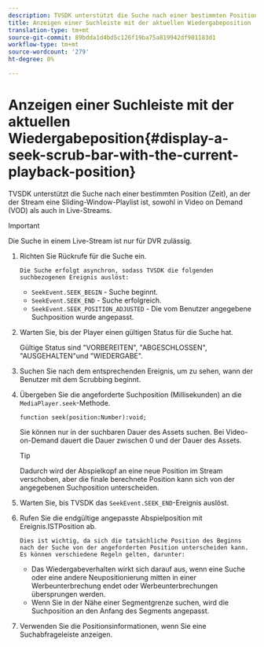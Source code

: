 ```yaml
---
description: TVSDK unterstützt die Suche nach einer bestimmten Position (Zeit), an der der Stream eine Sliding-Window-Playlist ist, sowohl in Video on Demand (VOD) als auch in Live-Streams.
title: Anzeigen einer Suchleiste mit der aktuellen Wiedergabeposition
translation-type: tm+mt
source-git-commit: 89bdda1d4bd5c126f19ba75a819942df901183d1
workflow-type: tm+mt
source-wordcount: '279'
ht-degree: 0%

---
```



# Anzeigen einer Suchleiste mit der aktuellen Wiedergabeposition{#display-a-seek-scrub-bar-with-the-current-playback-position}

TVSDK unterstützt die Suche nach einer bestimmten Position (Zeit), an der der Stream eine Sliding-Window-Playlist ist, sowohl in Video on Demand (VOD) als auch in Live-Streams.

>[!IMPORTANT]
>
>Die Suche in einem Live-Stream ist nur für DVR zulässig.

1. Richten Sie Rückrufe für die Suche ein.

       Die Suche erfolgt asynchron, sodass TVSDK die folgenden suchbezogenen Ereignis auslöst:
   
   * `SeekEvent.SEEK_BEGIN` - Suche beginnt.
   * `SeekEvent.SEEK_END` - Suche erfolgreich.
   * `SeekEvent.SEEK_POSITION_ADJUSTED` - Die vom Benutzer angegebene Suchposition wurde angepasst.

1. Warten Sie, bis der Player einen gültigen Status für die Suche hat.

   Gültige Status sind &quot;VORBEREITEN&quot;, &quot;ABGESCHLOSSEN&quot;, &quot;AUSGEHALTEN&quot;und &quot;WIEDERGABE&quot;.

1. Suchen Sie nach dem entsprechenden Ereignis, um zu sehen, wann der Benutzer mit dem Scrubbing beginnt.
1. Übergeben Sie die angeforderte Suchposition (Millisekunden) an die `MediaPlayer.seek`-Methode.

   ```
   function seek(position:Number):void;
   ```

   Sie können nur in der suchbaren Dauer des Assets suchen. Bei Video-on-Demand dauert die Dauer zwischen 0 und der Dauer des Assets.

   >[!TIP]
   >
   >Dadurch wird der Abspielkopf an eine neue Position im Stream verschoben, aber die finale berechnete Position kann sich von der angegebenen Suchposition unterscheiden.

1. Warten Sie, bis TVSDK das `SeekEvent.SEEK_END`-Ereignis auslöst.
1. Rufen Sie die endgültige angepasste Abspielposition mit Ereignis.ISTPosition ab.

       Dies ist wichtig, da sich die tatsächliche Position des Beginns nach der Suche von der angeforderten Position unterscheiden kann. Es können verschiedene Regeln gelten, darunter:
   
   * Das Wiedergabeverhalten wirkt sich darauf aus, wenn eine Suche oder eine andere Neupositionierung mitten in einer Werbeunterbrechung endet oder Werbeunterbrechungen übersprungen werden.
   * Wenn Sie in der Nähe einer Segmentgrenze suchen, wird die Suchposition an den Anfang des Segments angepasst.

1. Verwenden Sie die Positionsinformationen, wenn Sie eine Suchabfrageleiste anzeigen.
